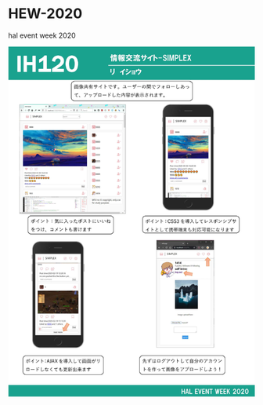 # HEW-2020
hal event week 2020

![image](https://raw.githubusercontent.com/LWJ-9/HEW-2020/master/presentationBoard.jpg)
